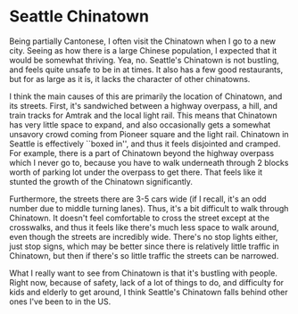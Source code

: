 # Seattle Chinatown

Being partially Cantonese, I often visit the Chinatown when I go to a new city.
Seeing as how there is a large Chinese population, I expected that it would be somewhat
thriving. Yea, no. Seattle's Chinatown is not bustling, and feels quite unsafe to be in at
times. It also has a few good restaurants, but for as large as it is, it lacks the character of
other chinatowns.

I think the main causes of this are primarily the location of Chinatown, and its streets. First,
it's sandwiched between a highway overpass, a hill, and train tracks for Amtrak and the local
light rail. This means that Chinatown has very little space to expand, and also occasionally
gets a somewhat unsavory crowd coming from Pioneer square and the light rail. Chinatown in
Seattle is effectively ``boxed in'', and thus it feels disjointed and cramped. For example,
there is a part of Chinatown beyond the highway overpass which I never go to, because you have
to walk underneath through 2 blocks worth of parking lot under the overpass to get there. That
feels like it stunted the growth of the Chinatown significantly.

Furthermore, the streets there are 3-5 cars wide (if I recall, it's an odd number due to middle
turning lanes). Thus, it's a bit difficult to walk through Chinatown. It doesn't feel
comfortable to cross the street except at the crosswalks, and thus it feels like there's much
less space to walk around, even though the streets are incredibly wide. There's no stop lights
either, just stop signs, which may be better since there is relatively little traffic in
Chinatown, but then if there's so little traffic the streets can be narrowed.

What I really want to see from Chinatown is that it's bustling with people. Right now, because
of safety, lack of a lot of things to do, and difficulty for kids and elderly to get around, I
think Seattle's Chinatown falls behind other ones I've been to in the US.
